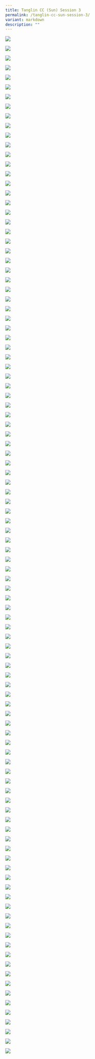 ```yaml
---
title: Tanglin CC (Sun) Session 3
permalink: /tanglin-cc-sun-session-3/
variant: markdown
description: ""
---
```

![](https://moca.sgp1.cdn.digitaloceanspaces.com/Edusave_Awards/tanglin-sun-s03/tanglin-sun-s03-001.webp)

![](https://moca.sgp1.cdn.digitaloceanspaces.com/Edusave_Awards/tanglin-sun-s03/tanglin-sun-s03-002.webp)

![](https://moca.sgp1.cdn.digitaloceanspaces.com/Edusave_Awards/tanglin-sun-s03/tanglin-sun-s03-003.webp)

![](https://moca.sgp1.cdn.digitaloceanspaces.com/Edusave_Awards/tanglin-sun-s03/tanglin-sun-s03-004.webp)

![](https://moca.sgp1.cdn.digitaloceanspaces.com/Edusave_Awards/tanglin-sun-s03/tanglin-sun-s03-005.webp)

![](https://moca.sgp1.cdn.digitaloceanspaces.com/Edusave_Awards/tanglin-sun-s03/tanglin-sun-s03-006.webp)

![](https://moca.sgp1.cdn.digitaloceanspaces.com/Edusave_Awards/tanglin-sun-s03/tanglin-sun-s03-007.webp)

![](https://moca.sgp1.cdn.digitaloceanspaces.com/Edusave_Awards/tanglin-sun-s03/tanglin-sun-s03-008.webp)

![](https://moca.sgp1.cdn.digitaloceanspaces.com/Edusave_Awards/tanglin-sun-s03/tanglin-sun-s03-009.webp)

![](https://moca.sgp1.cdn.digitaloceanspaces.com/Edusave_Awards/tanglin-sun-s03/tanglin-sun-s03-010.webp)

![](https://moca.sgp1.cdn.digitaloceanspaces.com/Edusave_Awards/tanglin-sun-s03/tanglin-sun-s03-011.webp)

![](https://moca.sgp1.cdn.digitaloceanspaces.com/Edusave_Awards/tanglin-sun-s03/tanglin-sun-s03-012.webp)

![](https://moca.sgp1.cdn.digitaloceanspaces.com/Edusave_Awards/tanglin-sun-s03/tanglin-sun-s03-013.webp)

![](https://moca.sgp1.cdn.digitaloceanspaces.com/Edusave_Awards/tanglin-sun-s03/tanglin-sun-s03-014.webp)

![](https://moca.sgp1.cdn.digitaloceanspaces.com/Edusave_Awards/tanglin-sun-s03/tanglin-sun-s03-015.webp)

![](https://moca.sgp1.cdn.digitaloceanspaces.com/Edusave_Awards/tanglin-sun-s03/tanglin-sun-s03-016.webp)

![](https://moca.sgp1.cdn.digitaloceanspaces.com/Edusave_Awards/tanglin-sun-s03/tanglin-sun-s03-017.webp)

![](https://moca.sgp1.cdn.digitaloceanspaces.com/Edusave_Awards/tanglin-sun-s03/tanglin-sun-s03-018.webp)

![](https://moca.sgp1.cdn.digitaloceanspaces.com/Edusave_Awards/tanglin-sun-s03/tanglin-sun-s03-019.webp)

![](https://moca.sgp1.cdn.digitaloceanspaces.com/Edusave_Awards/tanglin-sun-s03/tanglin-sun-s03-020.webp)

![](https://moca.sgp1.cdn.digitaloceanspaces.com/Edusave_Awards/tanglin-sun-s03/tanglin-sun-s03-021.webp)

![](https://moca.sgp1.cdn.digitaloceanspaces.com/Edusave_Awards/tanglin-sun-s03/tanglin-sun-s03-022.webp)

![](https://moca.sgp1.cdn.digitaloceanspaces.com/Edusave_Awards/tanglin-sun-s03/tanglin-sun-s03-023.webp)

![](https://moca.sgp1.cdn.digitaloceanspaces.com/Edusave_Awards/tanglin-sun-s03/tanglin-sun-s03-024.webp)

![](https://moca.sgp1.cdn.digitaloceanspaces.com/Edusave_Awards/tanglin-sun-s03/tanglin-sun-s03-025.webp)

![](https://moca.sgp1.cdn.digitaloceanspaces.com/Edusave_Awards/tanglin-sun-s03/tanglin-sun-s03-026.webp)

![](https://moca.sgp1.cdn.digitaloceanspaces.com/Edusave_Awards/tanglin-sun-s03/tanglin-sun-s03-027.webp)

![](https://moca.sgp1.cdn.digitaloceanspaces.com/Edusave_Awards/tanglin-sun-s03/tanglin-sun-s03-028.webp)

![](https://moca.sgp1.cdn.digitaloceanspaces.com/Edusave_Awards/tanglin-sun-s03/tanglin-sun-s03-029.webp)

![](https://moca.sgp1.cdn.digitaloceanspaces.com/Edusave_Awards/tanglin-sun-s03/tanglin-sun-s03-030.webp)

![](https://moca.sgp1.cdn.digitaloceanspaces.com/Edusave_Awards/tanglin-sun-s03/tanglin-sun-s03-031.webp)

![](https://moca.sgp1.cdn.digitaloceanspaces.com/Edusave_Awards/tanglin-sun-s03/tanglin-sun-s03-032.webp)

![](https://moca.sgp1.cdn.digitaloceanspaces.com/Edusave_Awards/tanglin-sun-s03/tanglin-sun-s03-033.webp)

![](https://moca.sgp1.cdn.digitaloceanspaces.com/Edusave_Awards/tanglin-sun-s03/tanglin-sun-s03-034.webp)

![](https://moca.sgp1.cdn.digitaloceanspaces.com/Edusave_Awards/tanglin-sun-s03/tanglin-sun-s03-035.webp)

![](https://moca.sgp1.cdn.digitaloceanspaces.com/Edusave_Awards/tanglin-sun-s03/tanglin-sun-s03-036.webp)

![](https://moca.sgp1.cdn.digitaloceanspaces.com/Edusave_Awards/tanglin-sun-s03/tanglin-sun-s03-037.webp)

![](https://moca.sgp1.cdn.digitaloceanspaces.com/Edusave_Awards/tanglin-sun-s03/tanglin-sun-s03-038.webp)

![](https://moca.sgp1.cdn.digitaloceanspaces.com/Edusave_Awards/tanglin-sun-s03/tanglin-sun-s03-039.webp)

![](https://moca.sgp1.cdn.digitaloceanspaces.com/Edusave_Awards/tanglin-sun-s03/tanglin-sun-s03-040.webp)

![](https://moca.sgp1.cdn.digitaloceanspaces.com/Edusave_Awards/tanglin-sun-s03/tanglin-sun-s03-041.webp)

![](https://moca.sgp1.cdn.digitaloceanspaces.com/Edusave_Awards/tanglin-sun-s03/tanglin-sun-s03-042.webp)

![](https://moca.sgp1.cdn.digitaloceanspaces.com/Edusave_Awards/tanglin-sun-s03/tanglin-sun-s03-043.webp)

![](https://moca.sgp1.cdn.digitaloceanspaces.com/Edusave_Awards/tanglin-sun-s03/tanglin-sun-s03-044.webp)

![](https://moca.sgp1.cdn.digitaloceanspaces.com/Edusave_Awards/tanglin-sun-s03/tanglin-sun-s03-045.webp)

![](https://moca.sgp1.cdn.digitaloceanspaces.com/Edusave_Awards/tanglin-sun-s03/tanglin-sun-s03-046.webp)

![](https://moca.sgp1.cdn.digitaloceanspaces.com/Edusave_Awards/tanglin-sun-s03/tanglin-sun-s03-047.webp)

![](https://moca.sgp1.cdn.digitaloceanspaces.com/Edusave_Awards/tanglin-sun-s03/tanglin-sun-s03-048.webp)

![](https://moca.sgp1.cdn.digitaloceanspaces.com/Edusave_Awards/tanglin-sun-s03/tanglin-sun-s03-049.webp)

![](https://moca.sgp1.cdn.digitaloceanspaces.com/Edusave_Awards/tanglin-sun-s03/tanglin-sun-s03-050.webp)

![](https://moca.sgp1.cdn.digitaloceanspaces.com/Edusave_Awards/tanglin-sun-s03/tanglin-sun-s03-051.webp)

![](https://moca.sgp1.cdn.digitaloceanspaces.com/Edusave_Awards/tanglin-sun-s03/tanglin-sun-s03-052.webp)

![](https://moca.sgp1.cdn.digitaloceanspaces.com/Edusave_Awards/tanglin-sun-s03/tanglin-sun-s03-053.webp)

![](https://moca.sgp1.cdn.digitaloceanspaces.com/Edusave_Awards/tanglin-sun-s03/tanglin-sun-s03-054.webp)

![](https://moca.sgp1.cdn.digitaloceanspaces.com/Edusave_Awards/tanglin-sun-s03/tanglin-sun-s03-055.webp)

![](https://moca.sgp1.cdn.digitaloceanspaces.com/Edusave_Awards/tanglin-sun-s03/tanglin-sun-s03-056.webp)

![](https://moca.sgp1.cdn.digitaloceanspaces.com/Edusave_Awards/tanglin-sun-s03/tanglin-sun-s03-057.webp)

![](https://moca.sgp1.cdn.digitaloceanspaces.com/Edusave_Awards/tanglin-sun-s03/tanglin-sun-s03-058.webp)

![](https://moca.sgp1.cdn.digitaloceanspaces.com/Edusave_Awards/tanglin-sun-s03/tanglin-sun-s03-059.webp)

![](https://moca.sgp1.cdn.digitaloceanspaces.com/Edusave_Awards/tanglin-sun-s03/tanglin-sun-s03-060.webp)

![](https://moca.sgp1.cdn.digitaloceanspaces.com/Edusave_Awards/tanglin-sun-s03/tanglin-sun-s03-061.webp)

![](https://moca.sgp1.cdn.digitaloceanspaces.com/Edusave_Awards/tanglin-sun-s03/tanglin-sun-s03-062.webp)

![](https://moca.sgp1.cdn.digitaloceanspaces.com/Edusave_Awards/tanglin-sun-s03/tanglin-sun-s03-063.webp)

![](https://moca.sgp1.cdn.digitaloceanspaces.com/Edusave_Awards/tanglin-sun-s03/tanglin-sun-s03-064.webp)

![](https://moca.sgp1.cdn.digitaloceanspaces.com/Edusave_Awards/tanglin-sun-s03/tanglin-sun-s03-065.webp)

![](https://moca.sgp1.cdn.digitaloceanspaces.com/Edusave_Awards/tanglin-sun-s03/tanglin-sun-s03-066.webp)

![](https://moca.sgp1.cdn.digitaloceanspaces.com/Edusave_Awards/tanglin-sun-s03/tanglin-sun-s03-067.webp)

![](https://moca.sgp1.cdn.digitaloceanspaces.com/Edusave_Awards/tanglin-sun-s03/tanglin-sun-s03-068.webp)

![](https://moca.sgp1.cdn.digitaloceanspaces.com/Edusave_Awards/tanglin-sun-s03/tanglin-sun-s03-069.webp)

![](https://moca.sgp1.cdn.digitaloceanspaces.com/Edusave_Awards/tanglin-sun-s03/tanglin-sun-s03-070.webp)

![](https://moca.sgp1.cdn.digitaloceanspaces.com/Edusave_Awards/tanglin-sun-s03/tanglin-sun-s03-071.webp)

![](https://moca.sgp1.cdn.digitaloceanspaces.com/Edusave_Awards/tanglin-sun-s03/tanglin-sun-s03-072.webp)

![](https://moca.sgp1.cdn.digitaloceanspaces.com/Edusave_Awards/tanglin-sun-s03/tanglin-sun-s03-073.webp)

![](https://moca.sgp1.cdn.digitaloceanspaces.com/Edusave_Awards/tanglin-sun-s03/tanglin-sun-s03-074.webp)

![](https://moca.sgp1.cdn.digitaloceanspaces.com/Edusave_Awards/tanglin-sun-s03/tanglin-sun-s03-075.webp)

![](https://moca.sgp1.cdn.digitaloceanspaces.com/Edusave_Awards/tanglin-sun-s03/tanglin-sun-s03-076.webp)

![](https://moca.sgp1.cdn.digitaloceanspaces.com/Edusave_Awards/tanglin-sun-s03/tanglin-sun-s03-077.webp)

![](https://moca.sgp1.cdn.digitaloceanspaces.com/Edusave_Awards/tanglin-sun-s03/tanglin-sun-s03-078.webp)

![](https://moca.sgp1.cdn.digitaloceanspaces.com/Edusave_Awards/tanglin-sun-s03/tanglin-sun-s03-079.webp)

![](https://moca.sgp1.cdn.digitaloceanspaces.com/Edusave_Awards/tanglin-sun-s03/tanglin-sun-s03-080.webp)

![](https://moca.sgp1.cdn.digitaloceanspaces.com/Edusave_Awards/tanglin-sun-s03/tanglin-sun-s03-081.webp)

![](https://moca.sgp1.cdn.digitaloceanspaces.com/Edusave_Awards/tanglin-sun-s03/tanglin-sun-s03-082.webp)

![](https://moca.sgp1.cdn.digitaloceanspaces.com/Edusave_Awards/tanglin-sun-s03/tanglin-sun-s03-083.webp)

![](https://moca.sgp1.cdn.digitaloceanspaces.com/Edusave_Awards/tanglin-sun-s03/tanglin-sun-s03-084.webp)

![](https://moca.sgp1.cdn.digitaloceanspaces.com/Edusave_Awards/tanglin-sun-s03/tanglin-sun-s03-085.webp)

![](https://moca.sgp1.cdn.digitaloceanspaces.com/Edusave_Awards/tanglin-sun-s03/tanglin-sun-s03-086.webp)

![](https://moca.sgp1.cdn.digitaloceanspaces.com/Edusave_Awards/tanglin-sun-s03/tanglin-sun-s03-087.webp)

![](https://moca.sgp1.cdn.digitaloceanspaces.com/Edusave_Awards/tanglin-sun-s03/tanglin-sun-s03-088.webp)

![](https://moca.sgp1.cdn.digitaloceanspaces.com/Edusave_Awards/tanglin-sun-s03/tanglin-sun-s03-089.webp)

![](https://moca.sgp1.cdn.digitaloceanspaces.com/Edusave_Awards/tanglin-sun-s03/tanglin-sun-s03-090.webp)

![](https://moca.sgp1.cdn.digitaloceanspaces.com/Edusave_Awards/tanglin-sun-s03/tanglin-sun-s03-091.webp)

![](https://moca.sgp1.cdn.digitaloceanspaces.com/Edusave_Awards/tanglin-sun-s03/tanglin-sun-s03-092.webp)

![](https://moca.sgp1.cdn.digitaloceanspaces.com/Edusave_Awards/tanglin-sun-s03/tanglin-sun-s03-093.webp)

![](https://moca.sgp1.cdn.digitaloceanspaces.com/Edusave_Awards/tanglin-sun-s03/tanglin-sun-s03-094.webp)

![](https://moca.sgp1.cdn.digitaloceanspaces.com/Edusave_Awards/tanglin-sun-s03/tanglin-sun-s03-095.webp)

![](https://moca.sgp1.cdn.digitaloceanspaces.com/Edusave_Awards/tanglin-sun-s03/tanglin-sun-s03-096.webp)

![](https://moca.sgp1.cdn.digitaloceanspaces.com/Edusave_Awards/tanglin-sun-s03/tanglin-sun-s03-097.webp)

![](https://moca.sgp1.cdn.digitaloceanspaces.com/Edusave_Awards/tanglin-sun-s03/tanglin-sun-s03-098.webp)

![](https://moca.sgp1.cdn.digitaloceanspaces.com/Edusave_Awards/tanglin-sun-s03/tanglin-sun-s03-099.webp)

![](https://moca.sgp1.cdn.digitaloceanspaces.com/Edusave_Awards/tanglin-sun-s03/tanglin-sun-s03-100.webp)

![](https://moca.sgp1.cdn.digitaloceanspaces.com/Edusave_Awards/tanglin-sun-s03/tanglin-sun-s03-101.webp)

![](https://moca.sgp1.cdn.digitaloceanspaces.com/Edusave_Awards/tanglin-sun-s03/tanglin-sun-s03-102.webp)

![](https://moca.sgp1.cdn.digitaloceanspaces.com/Edusave_Awards/tanglin-sun-s03/tanglin-sun-s03-103.webp)

![](https://moca.sgp1.cdn.digitaloceanspaces.com/Edusave_Awards/tanglin-sun-s03/tanglin-sun-s03-104.webp)

![](https://moca.sgp1.cdn.digitaloceanspaces.com/Edusave_Awards/tanglin-sun-s03/tanglin-sun-s03-105.webp)

![](https://moca.sgp1.cdn.digitaloceanspaces.com/Edusave_Awards/tanglin-sun-s03/tanglin-sun-s03-106.webp)